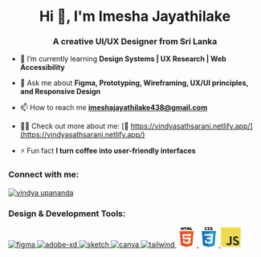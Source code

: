 <h1 align="center">Hi 👋, I'm Imesha Jayathilake</h1>
<h3 align="center">A creative UI/UX Designer from Sri Lanka</h3>

- 🌱 I’m currently learning **Design Systems | UX Research | Web Accessibility**

- 💬 Ask me about **Figma, Prototyping, Wireframing, UX/UI principles, and Responsive Design**

- 📫 How to reach me **imeshajayathilake438@gmail.com**

- 👨‍💻 Check out more about me: [💼 https://vindyasathsarani.netlify.app/](https://vindyasathsarani.netlify.app/)

- ⚡ Fun fact **I turn coffee into user-friendly interfaces**

<h3 align="left">Connect with me:</h3>
<p align="left">
<a href="https://www.linkedin.com/in/vindya-upananda-975022234/" target="blank">
  <img align="center" src="https://raw.githubusercontent.com/rahuldkjain/github-profile-readme-generator/master/src/images/icons/Social/linked-in-alt.svg" alt="vindya upananda" height="30" width="40" />
</a>
</p>

<h3 align="left">Design & Development Tools:</h3>
<p align="left"> 
  <a href="https://www.figma.com/" target="_blank" rel="noreferrer">
    <img src="https://www.vectorlogo.zone/logos/figma/figma-icon.svg" alt="figma" width="40" height="40"/>
  </a> 
  <a href="https://www.adobe.com/products/xd.html" target="_blank" rel="noreferrer">
    <img src="https://upload.wikimedia.org/wikipedia/commons/c/c2/Adobe_XD_CC_icon.svg" alt="adobe-xd" width="40" height="40"/>
  </a>
  <a href="https://www.sketch.com/" target="_blank" rel="noreferrer">
    <img src="https://upload.wikimedia.org/wikipedia/commons/5/59/Sketch_Logo.svg" alt="sketch" width="40" height="40"/>
  </a>
  <a href="https://www.canva.com/" target="_blank" rel="noreferrer">
    <img src="https://upload.wikimedia.org/wikipedia/commons/0/08/Canva_icon_2021.svg" alt="canva" width="40" height="40"/>
  </a>
  <a href="https://tailwindcss.com/" target="_blank" rel="noreferrer">
    <img src="https://www.vectorlogo.zone/logos/tailwindcss/tailwindcss-icon.svg" alt="tailwind" width="40" height="40"/>
  </a> 
  <a href="https://html.spec.whatwg.org/" target="_blank" rel="noreferrer">
    <img src="https://raw.githubusercontent.com/devicons/devicon/master/icons/html5/html5-original-wordmark.svg" alt="html5" width="40" height="40"/>
  </a>
  <a href="https://www.w3schools.com/css/" target="_blank" rel="noreferrer">
    <img src="https://raw.githubusercontent.com/devicons/devicon/master/icons/css3/css3-original-wordmark.svg" alt="css3" width="40" height="40"/>
  </a>
  <a href="https://developer.mozilla.org/en-US/docs/Web/JavaScript" target="_blank" rel="noreferrer">
    <img src="https://raw.githubusercontent.com/devicons/devicon/master/icons/javascript/javascript-original.svg" alt="javascript" width="40" height="40"/>
  </a>
</p>
